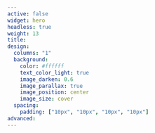 ```yaml
---
active: false
widget: hero
headless: true
weight: 13
title:
design:
  columns: "1"
  background: 
    color: #ffffff
    text_color_light: true
    image_darken: 0.6
    image_parallax: true
    image_position: center
    image_size: cover
  spacing:
    padding: ["10px", "10px", "10px", "10px"]
advanced:
---
```



